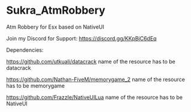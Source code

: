 # Sukra_AtmRobbery
Atm Robbery for Esx based on NativeUI

Join my Discord for Support:
https://discord.gg/KKpBjC6dEq

Dependencies:

https://github.com/utkuali/datacrack    name of the resource has to be datacrack

https://github.com/Nathan-FiveM/memorygame_2    name of the resource has to be memorygame

https://github.com/FrazzIe/NativeUILua    name of the resource has to be NativeUI
